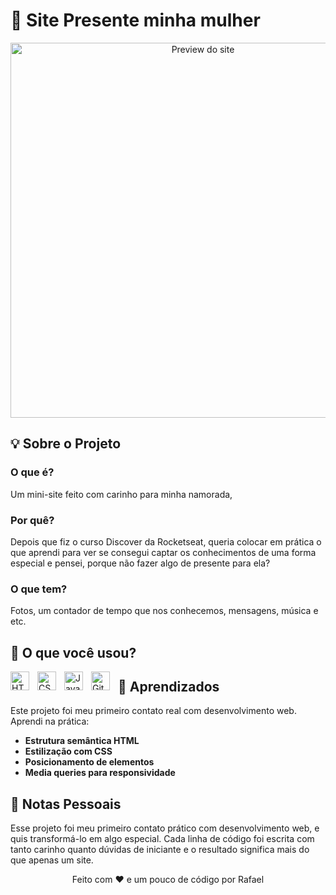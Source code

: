 # 💝 Site Presente minha mulher

<div align="center">
  <img src="./FOTOS/f" alt="Preview do site" width="600">
</div>

## 💡 Sobre o Projeto
### O que é?<br>
Um mini-site feito com carinho para minha namorada, 

### Por quê?<br>
Depois que fiz o curso Discover da Rocketseat, queria colocar em prática o que aprendi para ver se consegui captar os conhecimentos de uma forma especial e pensei, porque não fazer algo de presente para ela?

### O que tem?<br>
Fotos, um contador de tempo que nos conhecemos, mensagens, música e etc.

## 🧩 O que você usou?
<img align="left" alt="HTML" title="HTML" width="30px" style="padding-right: 10px;" src="https://cdn.jsdelivr.net/gh/devicons/devicon@latest/icons/html5/html5-original.svg" />
<img align="left" alt="CSS" title="CSS" width="30px" style="padding-right: 10px;" src="https://cdn.jsdelivr.net/gh/devicons/devicon@latest/icons/css3/css3-original.svg" />
<img align="left" alt="JavaScript" title="JavaScript" width="30px" style="padding-right: 10px;" src="https://cdn.jsdelivr.net/gh/devicons/devicon@latest/icons/javascript/javascript-original.svg" />
<img align="left" alt="Git" title="Git" width="30px" style="padding-right: 10px;" src="https://cdn.jsdelivr.net/gh/devicons/devicon@latest/icons/git/git-original.svg" />


## 📝 Aprendizados
Este projeto foi meu primeiro contato real com desenvolvimento web. Aprendi na prática:

* **Estrutura semântica HTML**
* **Estilização com CSS**
* **Posicionamento de elementos**
* **Media queries para responsividade**
  
## 📌 Notas Pessoais
Esse projeto foi meu primeiro contato prático com desenvolvimento web, e quis transformá-lo em algo especial. Cada linha de código foi escrita com tanto carinho quanto dúvidas de iniciante e o resultado significa mais do que apenas um site.

<div align="center"> Feito com ❤️ e um pouco de código por Rafael
